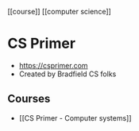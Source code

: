 [[course]] [[computer science]]
# CS Primer
- https://csprimer.com
- Created by Bradfield CS folks
## Courses
- [[CS Primer - Computer systems]]